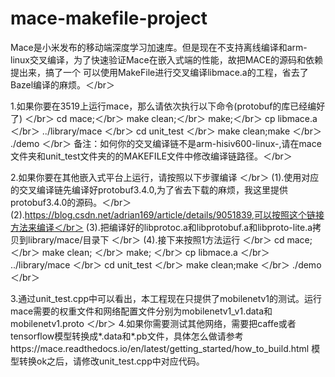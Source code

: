 # mace-makefile-project
Mace是小米发布的移动端深度学习加速库。但是现在不支持离线编译和arm-linux交叉编译，为了快速验证Mace在嵌入式端的性能，故把MACE的源码和依赖提出来，搞了一个
可以使用MakeFile进行交叉编译libmace.a的工程，省去了Bazel编译的麻烦。＜/br＞

1.如果你要在3519上运行mace，那么请依次执行以下命令(protobuf的库已经编好了) ＜/br＞
  cd mace;＜/br＞
  make clean;＜/br＞
  make;＜/br＞
  cp libmace.a ＜/br＞
  ../library/mace ＜/br＞
  cd unit_test ＜/br＞
  make clean;make ＜/br＞
  ./demo ＜/br＞
备注：如何你的交叉编译链不是arm-hisiv600-linux-,请在mace文件夹和unit_test文件夹的的MAKEFILE文件中修改编译链路径。＜/br＞

2.如果你要在其他嵌入式平台上运行，请按照以下步骤编译 ＜/br＞
(1).使用对应的交叉编译链先编译好protobuf3.4.0,为了省去下载的麻烦，我这里提供protobuf3.4.0的源码。＜/br＞
(2).https://blog.csdn.net/adrian169/article/details/9051839,可以按照这个链接方法来编译＜/br＞
(3).把编译好的libprotoc.a和libprotobuf.a和libproto-lite.a拷贝到library/mace/目录下 ＜/br＞
(4).接下来按照1方法运行 ＜/br＞
    cd mace; ＜/br＞
    make clean; ＜/br＞
    make; ＜/br＞
    cp libmace.a ＜/br＞
    ../library/mace ＜/br＞
    cd unit_test ＜/br＞
    make clean;make ＜/br＞
    ./demo ＜/br＞
    
 3.通过unit_test.cpp中可以看出，本工程现在只提供了mobilenetv1的测试。运行mace需要的权重文件和网络配置文件分别为mobilenetv1_v1.data和mobilenetv1.proto ＜/br＞
 4.如果你需要测试其他网络，需要把caffe或者tensorflow模型转换成*.data和*.pb文件，具体怎么做请参考https://mace.readthedocs.io/en/latest/getting_started/how_to_build.html
   模型转换ok之后，请修改unit_test.cpp中对应代码。
